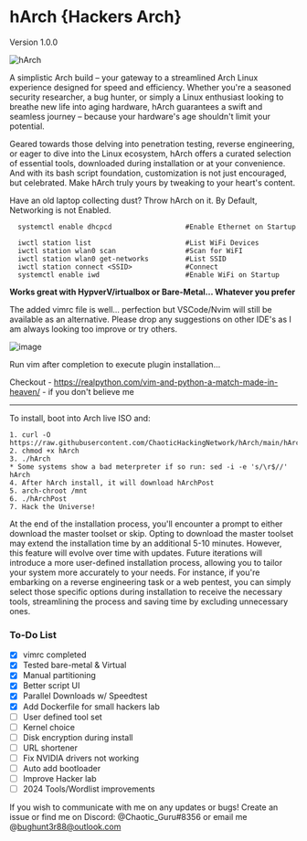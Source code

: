 # hArch {Hackers Arch} 
Version 1.0.0 

![hArch](https://github.com/Binary-Brawler/hArch/assets/132982785/8000c3cd-1d2e-4377-91f3-2fec7cb800c2)





A simplistic Arch build – your gateway to a streamlined Arch Linux experience designed for speed and efficiency. Whether you're a seasoned security researcher, a bug hunter, or simply a Linux enthusiast looking to breathe new life into aging hardware, hArch guarantees a swift and seamless journey – because your hardware's age shouldn't limit your potential.

Geared towards those delving into penetration testing, reverse engineering, or eager to dive into the Linux ecosystem, hArch offers a curated selection of essential tools, downloaded during installation or at your convenience. And with its bash script foundation, customization is not just encouraged, but celebrated. Make hArch truly yours by tweaking to your heart's content.

Have an old laptop collecting dust? Throw hArch on it. By Default, Networking is not Enabled. 

      systemctl enable dhcpcd                  #Enable Ethernet on Startup
      
      iwctl station list                       #List WiFi Devices
      iwctl station wlan0 scan                 #Scan for WiFI
      iwctl station wlan0 get-networks         #List SSID
      iwctl station connect <SSID>             #Connect
      systemctl enable iwd                     #Enable WiFi on Startup
   

**Works great with HypverV/irtualbox or Bare-Metal... Whatever you prefer** 

The added vimrc file is well... perfection but VSCode/Nvim will still be available as an alternative. Please drop any suggestions on other IDE's as I am always looking too improve or try others. 


![image](https://user-images.githubusercontent.com/49621391/198865669-f8c270ba-19c0-47cb-830b-722c25845d37.png)



Run vim after completion to execute plugin installation...

Checkout - https://realpython.com/vim-and-python-a-match-made-in-heaven/ - if you don't believe me
__________________________________________________________________________________________________________________________________________________________________

To install, boot into Arch live ISO and:
  
    1. curl -O https://raw.githubusercontent.com/ChaoticHackingNetwork/hArch/main/hArch
    2. chmod +x hArch
    3. ./hArch
    * Some systems show a bad meterpreter if so run: sed -i -e 's/\r$//' hArch 
    4. After hArch install, it will download hArchPost
    5. arch-chroot /mnt
    6. ./hArchPost
    7. Hack the Universe!
 
At the end of the installation process, you'll encounter a prompt to either download the master toolset or skip. Opting to download the master toolset may extend the installation time by an additional 5-10 minutes. However, this feature will evolve over time with updates. Future iterations will introduce a more user-defined installation process, allowing you to tailor your system more accurately to your needs. For instance, if you're embarking on a reverse engineering task or a web pentest, you can simply select those specific options during installation to receive the necessary tools, streamlining the process and saving time by excluding unnecessary ones.

### To-Do List
- [x] vimrc completed
- [x] Tested bare-metal & Virtual
- [x] Manual partitioning
- [x] Better script UI
- [x] Parallel Downloads w/ Speedtest
- [x] Add Dockerfile for small hackers lab
- [ ] User defined tool set
- [ ] Kernel choice
- [ ] Disk encryption during install
- [ ] URL shortener
- [ ] Fix NVIDIA drivers not working
- [ ] Auto add bootloader
- [ ] Improve Hacker lab
- [ ] 2024 Tools/Wordlist improvements

If you wish to communicate with me on any updates or bugs! Create an issue or find me on Discord: @Chaotic_Guru#8356 or email me @bughunt3r88@outlook.com
  
